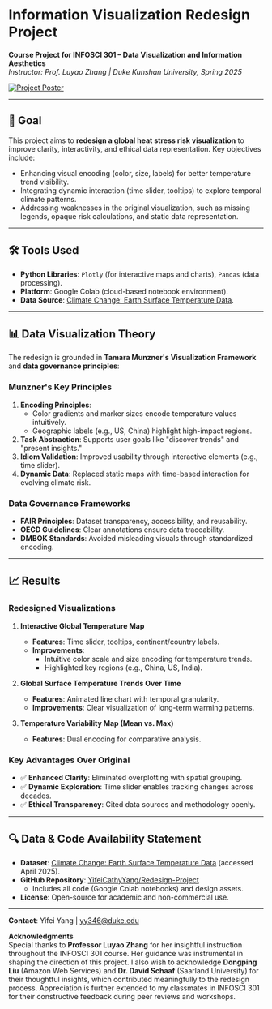 # Information Visualization Redesign Project  
**Course Project for INFOSCI 301 – Data Visualization and Information Aesthetics**  
*Instructor: Prof. Luyao Zhang | Duke Kunshan University, Spring 2025*  

[![Project Poster](https://img.shields.io/badge/View_Full_Poster_PDF-%230077B5?style=for-the-badge&logo=adobe-acrobat-reader)](https://github.com/YifeiCathyYang/Redesign-Project/blob/main/InfoVis%20Redesign_Poster_Yifei%20Yang_Finalized.pdf)  

---

## 🎯 Goal  
This project aims to **redesign a global heat stress risk visualization** to improve clarity, interactivity, and ethical data representation. Key objectives include:  
- Enhancing visual encoding (color, size, labels) for better temperature trend visibility.  
- Integrating dynamic interaction (time slider, tooltips) to explore temporal climate patterns.  
- Addressing weaknesses in the original visualization, such as missing legends, opaque risk calculations, and static data representation.  

---

## 🛠️ Tools Used  
- **Python Libraries**: `Plotly` (for interactive maps and charts), `Pandas` (data processing).  
- **Platform**: Google Colab (cloud-based notebook environment).  
- **Data Source**: [Climate Change: Earth Surface Temperature Data](https://www.kaggle.com/datasets/berkeleyearth/climate-change-earth-surface-temperature-data).  

---

## 📊 Data Visualization Theory  
The redesign is grounded in **Tamara Munzner's Visualization Framework** and **data governance principles**:  

### **Munzner's Key Principles**  
1. **Encoding Principles**:  
   - Color gradients and marker sizes encode temperature values intuitively.  
   - Geographic labels (e.g., US, China) highlight high-impact regions.  
2. **Task Abstraction**: Supports user goals like "discover trends" and "present insights."  
3. **Idiom Validation**: Improved usability through interactive elements (e.g., time slider).  
4. **Dynamic Data**: Replaced static maps with time-based interaction for evolving climate risk.  

### **Data Governance Frameworks**  
- **FAIR Principles**: Dataset transparency, accessibility, and reusability.  
- **OECD Guidelines**: Clear annotations ensure data traceability.  
- **DMBOK Standards**: Avoided misleading visuals through standardized encoding.  

---

## 📈 Results  
### Redesigned Visualizations  
1. **Interactive Global Temperature Map**  
   - **Features**: Time slider, tooltips, continent/country labels.  
   - **Improvements**:  
     - Intuitive color scale and size encoding for temperature trends.  
     - Highlighted key regions (e.g., China, US, India).  

2. **Global Surface Temperature Trends Over Time**  
   - **Features**: Animated line chart with temporal granularity.  
   - **Improvements**: Clear visualization of long-term warming patterns.  

3. **Temperature Variability Map (Mean vs. Max)**  
   - **Features**: Dual encoding for comparative analysis.  

### Key Advantages Over Original  
- ✅ **Enhanced Clarity**: Eliminated overplotting with spatial grouping.  
- ✅ **Dynamic Exploration**: Time slider enables tracking changes across decades.  
- ✅ **Ethical Transparency**: Cited data sources and methodology openly.  
---

## 🔍 Data & Code Availability Statement  
- **Dataset**: [Climate Change: Earth Surface Temperature Data](https://www.kaggle.com/datasets/berkeleyearth/climate-change-earth-surface-temperature-data) (accessed April 2025).  
- **GitHub Repository**: [YifeiCathyYang/Redesign-Project](https://github.com/YifeiCathyYang/Redesign-Project)  
  - Includes all code (Google Colab notebooks) and design assets.  
- **License**: Open-source for academic and non-commercial use.  

---

**Contact**: Yifei Yang | [yy346@duke.edu](mailto:yy346@duke.edu)

**Acknowledgments**  
Special thanks to **Professor Luyao Zhang** for her insightful instruction throughout the INFOSCI 301 course. Her guidance was instrumental in shaping the direction of this project. I also wish to acknowledge **Dongping Liu** (Amazon Web Services) and **Dr. David Schaaf** (Saarland University) for their thoughtful insights, which contributed meaningfully to the redesign process. Appreciation is further extended to my classmates in INFOSCI 301 for their constructive feedback during peer reviews and workshops.  
